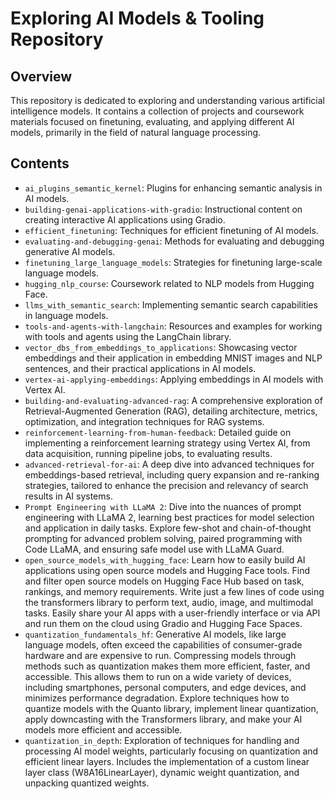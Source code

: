 # Exploring AI Models & Tooling Repository

## Overview

This repository is dedicated to exploring and understanding various artificial intelligence models. It contains a collection of projects and coursework materials focused on finetuning, evaluating, and applying different AI models, primarily in the field of natural language processing.

## Contents

- `ai_plugins_semantic_kernel`: Plugins for enhancing semantic analysis in AI models.
- `building-genai-applications-with-gradio`: Instructional content on creating interactive AI applications using Gradio.
- `efficient_finetuning`: Techniques for efficient finetuning of AI models.
- `evaluating-and-debugging-genai`: Methods for evaluating and debugging generative AI models.
- `finetuning_large_language_models`: Strategies for finetuning large-scale language models.
- `hugging_nlp_course`: Coursework related to NLP models from Hugging Face.
- `llms_with_semantic_search`: Implementing semantic search capabilities in language models.
- `tools-and-agents-with-langchain`: Resources and examples for working with tools and agents using the LangChain library.
- `vector_dbs_from_embeddings_to_applications`: Showcasing vector embeddings and their application in embedding MNIST images and NLP sentences, and their practical applications in AI models.
- `vertex-ai-applying-embeddings`: Applying embeddings in AI models with Vertex AI.
- `building-and-evaluating-advanced-rag`: A comprehensive exploration of Retrieval-Augmented Generation (RAG), detailing architecture, metrics, optimization, and integration techniques for RAG systems.
- `reinforcement-learning-from-human-feedback`: Detailed guide on implementing a reinforcement learning strategy using Vertex AI, from data acquisition, running pipeline jobs, to evaluating results.
- `advanced-retrieval-for-ai`: A deep dive into advanced techniques for embeddings-based retrieval, including query expansion and re-ranking strategies, tailored to enhance the precision and relevancy of search results in AI systems.
- `Prompt Engineering with LLaMA 2`: Dive into the nuances of prompt engineering with LLaMA 2, learning best practices for model selection and application in daily tasks. Explore few-shot and chain-of-thought prompting for advanced problem solving, paired programming with Code LLaMA, and ensuring safe model use with LLaMA Guard.
- `open_source_models_with_hugging_face`: Learn how to easily build AI applications using open source models and Hugging Face tools. Find and filter open source models on Hugging Face Hub based on task, rankings, and memory requirements. Write just a few lines of code using the transformers library to perform text, audio, image, and multimodal tasks. Easily share your AI apps with a user-friendly interface or via API and run them on the cloud using Gradio and Hugging Face Spaces.
- `quantization_fundamentals_hf`: Generative AI models, like large language models, often exceed the capabilities of consumer-grade hardware and are expensive to run. Compressing models through methods such as quantization makes them more efficient, faster, and accessible. This allows them to run on a wide variety of devices, including smartphones, personal computers, and edge devices, and minimizes performance degradation. Explore techniques how to quantize models with the Quanto library, implement linear quantization, apply downcasting with the Transformers library, and make your AI models more efficient and accessible.
- `quantization_in_depth`: Exploration of techniques for handling and processing AI model weights, particularly focusing on quantization and efficient linear layers. Includes the implementation of a custom linear layer class (W8A16LinearLayer), dynamic weight quantization, and unpacking quantized weights.
